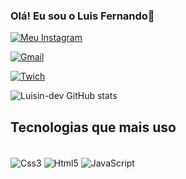 
### Olá! Eu sou o Luis Fernando👋

  [![Meu Instagram](https://img.shields.io/badge/Instagram-E4405F?style=for-the-badge&logo=instagram&logoColor=white
)](https://www.instagram.com/l7z.777/) 

[![Gmail](https://img.shields.io/badge/Gmail-D14836?style=for-the-badge&logo=gmail&logoColor=white
)](mailto:luisinx333@gmail.com) 

[![Twich](https://img.shields.io/badge/Twitch-9146FF?style=for-the-badge&logo=twitch&logoColor=white
)](https://www.twitch.tv/lostnotap) 

![Luisin-dev GitHub stats](https://github-readme-stats.vercel.app/api?username=Luisin-dev&show_icons=true&theme=tokyonight)
## Tecnologias que mais uso 

<div style="display: inline_block"><br/>
<img align="center"alt="Css3" src="https://img.shields.io/badge/CSS3-1572B6?style=for-the-badge&logo=css3&logoColor=white"   />
<img align="center"alt="Html5" src="https://img.shields.io/badge/HTML5-E34F26?style=for-the-badge&logo=html5&logoColor=white" />
<img align="center"alt="JavaScript" src="https://img.shields.io/badge/JavaScript-F7DF1E?style=for-the-badge&logo=javascript&logoColor=black" />

</div
